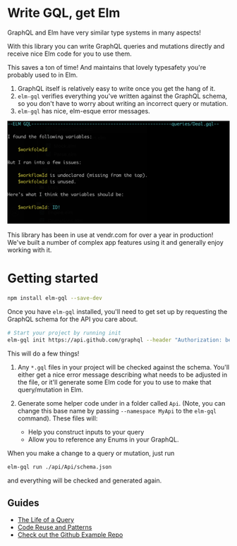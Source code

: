 # Write GQL, get Elm

GraphQL and Elm have very similar type systems in many aspects!

With this library you can write GraphQL queries and mutations directly and receive nice Elm code for you to use them.

This saves a ton of time! And maintains that lovely typesafety you're probably used to in Elm.

1. GraphQL itself is relatively easy to write once you get the hang of it.
2. `elm-gql` verifies everything you've written against the GraphQL schema, so you don't have to worry about writing an incorrect query or mutation.
3. `elm-gql` has nice, elm-esque error messages.

![](/guide/assets/VariableError.png)

This library has been in use at vendr.com for over a year in production! We've built a number of complex app features using it and generally enjoy working with it.

# Getting started

```bash
npm install elm-gql --save-dev
```

Once you have `elm-gql` installed, you'll need to get set up by requesting the GraphQL schema for the API you care about.

```sh
# Start your project by running init
elm-gql init https://api.github.com/graphql --header "Authorization: bearer TOKEN"

```

This will do a few things!

1. Any `*.gql` files in your project will be checked against the schema. You'll either get a nice error message describing what needs to be adjusted in the file, or it'll generate some Elm code for you to use to make that query/mutation in Elm.

2. Generate some helper code under in a folder called `Api`. (Note, you can change this base name by passing `--namespace MyApi` to the `elm-gql` command). These files will:
   - Help you construct inputs to your query
   - Allow you to reference any Enums in your GraphQL.

When you make a change to a query or mutation, just run

```bash
elm-gql run ./api/Api/schema.json
```

and everything will be checked and generated again.

## Guides

- [The Life of a Query](https://github.com/vendrinc/elm-gql/blob/main/guide/LifeOfAQuery.md)
- [Code Reuse and Patterns](https://github.com/vendrinc/elm-gql/blob/main/guide/CodePatterns.md)
- [Check out the Github Example Repo](https://github.com/mdgriffith/elm-gql-github-example)
